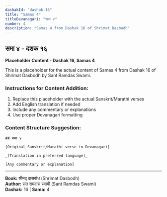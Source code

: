 ```yaml
---
dashakId: "dashak-16"
title: "Samas 4"
titleDevanagari: "समा ४"
number: 4
description: "Samas 4 from Dashak 16 of Shrimat Dasbodh"
---
```


## समा ४ - दशक १६

<!-- TODO: Add the actual Sanskrit/Marathi content here -->

**Placeholder Content - Dashak 16, Samas 4**

This is a placeholder for the actual content of Samas 4 from Dashak 16 of Shrimat Dasbodh by Sant Ramdas Swami.

### Instructions for Content Addition:
1. Replace this placeholder with the actual Sanskrit/Marathi verses
2. Add English translation if needed
3. Include any commentary or explanations
4. Use proper Devanagari formatting

### Content Structure Suggestion:
```
## समा ४

[Original Sanskrit/Marathi verse in Devanagari]

_[Translation in preferred language]_

[Any commentary or explanation]
```

---
**Book:** श्रीमद् दासबोध (Shrimat Dasbodh)  
**Author:** संत रामदास स्वामी (Sant Ramdas Swami)  
**Dashak:** 16 | **Sama:** 4
